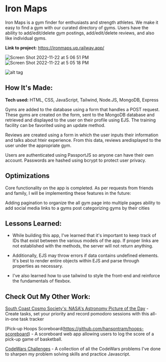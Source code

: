 # Iron Maps
Iron Maps is a gym finder for enthusiasts and strength athletes. We make it easy to find a gym with our curated directory of gyms.
Users have the ability to add/edit/delete gym postings, add/edit/delete reviews, and also like individual gyms.

**Link to project:** https://ironmaps.up.railway.app/

![Screen Shot 2022-11-22 at 5 06 51 PM](https://user-images.githubusercontent.com/97640502/203451205-091dc89e-2a2e-4087-a60d-098f949a5b8c.png)
![Screen Shot 2022-11-22 at 5 05 18 PM](https://user-images.githubusercontent.com/97640502/203451174-0326bce8-5046-4b6e-88c0-46814be93bc2.png)


![alt tag](http://placecorgi.com/1200/650)

## How It's Made:

**Tech used:** HTML, CSS, JavaScript, Tailwind, Node.JS, MongoDB, Express

Gyms are added to the database using a form that handles a POST request. These gyms are created on the form, sent to the MongoDB database and retrieved and displayed to the user on their profile using EJS. The training facility can be favorited using an update method.

Reviews are created using a form in which the user inputs their information and talks about hteir experience. From this data, reviews aredisplayed to the user under the appropriate gym. 

Users are authenticated using PassportJS so anyone can have their own account. Passwords are hashed using bcrypt to protect user privacy.

## Optimizations


Core functionality on the app is completed. As per requests from friends and family, I will be implementing these features in the future:

Adding pagination to organize the all gym page into multiple pages
ability to add social media links to a gyms post
categorizing gyms by their cities

## Lessons Learned:

- While building this app, I've learned that it's important to keep track of IDs that exist between the various models of the app. If proper links are not established with the methods, the server will not return anything.

- Additionally, EJS may throw errors if data contains undefined elements. It's best to render entire objects within EJS and parse through properties as necessary.

- I've also learned how to use tailwind to style the front-end and reinforce the fundamentals of flexbox.


## Check Out My Other Work:

[South Coast Cosmo Society's: NASA's Astronomy Picture of the Day](https://github.com/hansontram/sccs-nasa-apod) - Create tasks, set your priority and record pomodoro sessions with this all-in-one task tracker

[Pick-up Hoops Scoreboard(https://github.com/hansontram/hoops-scoreboard) - A scoreboard web app allowing users to log the score of a pick-up game of basketball.

[CodeWars Challenges](https://github.com/hansontram/codewars-challenges) - A collection of all the CodeWars problems I've done to sharpen my problem solving skills and practice Javascript.


